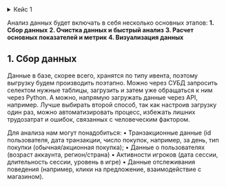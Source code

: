 <details>
  <summary> Кейс 1</summary>

На игровом проекте компании в начале прошлого месяца была проведена монетизационная акция. Она длилась 3 дня.
В рамках акции, игрокам предлагалось купить игровые ресурсы по более выгодным, чем обычно, ценам.
При этом стоимость акционного предложения была выше среднего чека по проекту. Перед Вами стоит задача провести анализ этой акции.
</details>


Анализ данных будет включать в себя несколько основных этапов:
**1.	Сбор данных**
**2.	Очистка данных и быстрый анализ**
**3.	Расчет основных показателей и метрик**
**4.	Визуализация данных**

## 1. Сбор данных
Данные в базе, скорее всего, хранятся по типу ивента, поэтому выгрузку будем производить поэтапно.
Можно через СУБД запросить селектом нужные таблицы, загрузить и затем уже обращаться к ним через Python.
А можно, напрямую загружать данные через API, например. Лучше выбирать второй способ, так как настроив
загрузку один раз, можно автоматизировать процесс, избежать лишних трудозатрат и ошибок, связанных с человеческим фактором.

Для анализа нам могут понадобиться:
•	Транзакционные данные (id пользователя, дата транзакции, число покупок, например, за день, тип покупки (обычная/акционная покупка);
•	Данные о пользователях (возраст аккаунта, регион/страна)
•	Активности игроков (дата сессии, длительность сессии, уровень в игре)
•	Данные отслеживания поведения (например, клики на предложение, взаимодействие с магазином).

